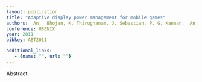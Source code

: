 ```yaml
---
layout: publication
title: "Adaptive display power management for mobile games"
authors:  An,  Bhojan, K. Thirugnanam, J. Sebastian, P. G. Kannan,  An, A. L. a, M. C. Chan, R. K. Balan
conference: USENIX
year: 2011
bibkey: ABT2011

additional_links:
   - {name: "", url: ""}
---
```

Abstract
